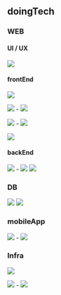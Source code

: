 ## doingTech

### WEB  
#### UI / UX
<img src="https://img.shields.io/badge/Figma-F24E1E?style=flat&logo=Figma&logoColor=white"/>  

#### frontEnd
<a><img src="https://img.shields.io/badge/HTML5-E34F26?style=flat&logo=HTML5&logoColor=white"/></a>

<a><img src="https://img.shields.io/badge/CSS3-157286?style=flat&logo=CSS3&logoColor=white"/> - <img src="https://img.shields.io/badge/Less-1D365D?style=flat&logo=Less&logoColor=white"/></a>

<a><img src="https://img.shields.io/badge/JavaScript-F7DF1E?style=flat&logo=JavaScript&logoColor=white"/> - <img src="https://img.shields.io/badge/React-61DAFB?style=flat&logo=React&logoColor=white"/></a>

<a><img src="https://img.shields.io/badge/TypeScript-3178C6?style=flat&logo=TypeScript&logoColor=white"/></a>

#### backEnd
<img src="https://img.shields.io/badge/Python-3766AB?style=flat&logo=Python&logoColor=white"/> - <img src="https://img.shields.io/badge/Django-092E20?style=flat&logo=Django&logoColor=white"/> <img src="https://img.shields.io/badge/FastAPI-009688?style=flat&logo=FastAPI&logoColor=white"/>  

### DB
<img src="https://img.shields.io/badge/MongoDB-47A248?style=flat&logo=MongoDB&logoColor=white"/> <img src="https://img.shields.io/badge/ElasticSearch-005571?style=flat&logo=Elasticsearch&logoColor=white"/>
  
### mobileApp
<img src="https://img.shields.io/badge/Dart-0175C2?style=flat&logo=Dart&logoColor=white"/> - <img src="https://img.shields.io/badge/Flutter-02569B?style=flat&logo=Flutter&logoColor=white"/>  
  
### Infra
<img src="https://img.shields.io/badge/AmazonAWS-232F3E?style=flat&logo=AmazonAWS&logoColor=white"/>  

<img src="https://img.shields.io/badge/Docker-2496ED?style=flat&logo=Docker&logoColor=white"/> - <img src="https://img.shields.io/badge/Kubernetes-326CE5?style=flat&logo=Kubernetes&logoColor=white"/>  
